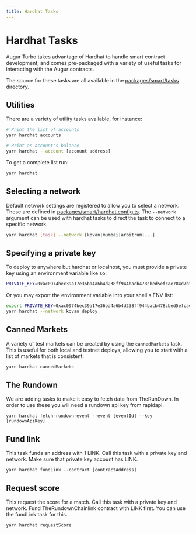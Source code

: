 ```yaml
---
title: Hardhat Tasks
---
```


# Hardhat Tasks

Augur Turbo takes advantage of Hardhat to handle smart contract development,
and comes pre-packaged with a variety of useful tasks for interacting with the
Augur contracts.

The source for these tasks are all available in the [packages/smart/tasks
](https://github.com/AugurProject/turbo/tree/dev/packages/smart/tasks) directory.


## Utilities

There are a variety of utility tasks available, for instance:
```bash
# Print the list of accounts
yarn hardhat accounts

# Print an account's balance
yarn hardhat --account [account address]
```

To get a complete list run:
```bash
yarn hardhat
```

## Selecting a network

Default network settings are registered to allow you to select a network. These
are defined in
[packages/smart/hardhat.config.ts](https://github.com/AugurProject/turbo/tree/dev/packages/smart/hardhat.config.ts).
The `--network` argument can be used with hardhat tasks to direct the task to
connect to a specific network.

```bash
yarn hardhat [task] --network [kovan|mumbai|arbitrum|...]
```

## Specifying a private key

To deploy to anywhere but hardhat or localhost, you must provide a private key using an environment variable like so:
```bash
PRIVATE_KEY=0xac0974bec39a17e36ba4a6b4d238ff944bacb478cbed5efcae784d7bf4f2ff80 yarn hardhat --network kovan deploy
```

Or you may export the environment variable into your shell's ENV list:
```bash
export PRIVATE_KEY=0xac0974bec39a17e36ba4a6b4d238ff944bacb478cbed5efcae784d7bf4f2ff80
yarn hardhat --network kovan deploy
```

## Canned Markets
A variety of test markets can be created by using the `cannedMarkets`
task. This is useful for both local and testnet deploys, allowing you to
start with a list of markets that is consistent.

```bash
yarn hardhat cannedMarkets
```

## The Rundown
We are adding tasks to make it easy to fetch data from TheRunDown. In order to
use these you will need a rundown api key from rapidapi.

```
yarn hardhat fetch-rundown-event --event [eventId] --key [rundownApiKey]
```

## Fund link
This task funds an address with 1 LINK. Call this task with a private key and network. Make sure that private key account has LINK. 

```
yarn hardhat fundLink --contract [contractAddress]
```

## Request score
This request the score for a match. Call this task with a private key and network. Fund TheRundownChainlink contract with LINK first. You can use the fundLink task for this. 

```
yarn hardhat requestScore
```
